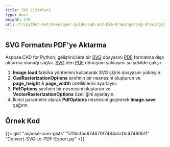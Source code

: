 ```yaml
---
title: SVG Çizimleri
type: docs
weight: 170
url: /tr/python-net/developer-guide/cad-and-bim-drawings/svg-drawings/
---
```


## **SVG Formatını PDF'ye Aktarma**

Aspose.CAD for Python, geliştiricilere bir [SVG](https://docs.fileformat.com/page-description-language/svg/) dosyasını [PDF](https://docs.fileformat.com/pdf/) formatına dışa aktarma olanağı sağlar. [SVG](https://docs.fileformat.com/page-description-language/svg/) den [PDF](https://docs.fileformat.com/pdf/) dönüşüm yaklaşımı şu şekilde çalışır:

1. **Image.load** fabrika yöntemini kullanarak SVG çizim dosyasını yükleyin.
1. **CadRasterizationOptions** sınıfının bir nesnesini oluşturun ve **page_height** & **page_width** özelliklerini ayarlayın.
1. **PdfOptions** sınıfının bir nesnesini oluşturun ve **VectorRasterizationOptions** özelliğini ayarlayın.
1. İkinci parametre olarak **PdfOptions** nesnesini geçirerek **Image.save** çağırın.

## Örnek Kod

{{< gist "aspose-com-gists" "511bcfad674670f7484dcd1c47480b11" "Convert-SVG-to-PDF-Export.py" >}}
